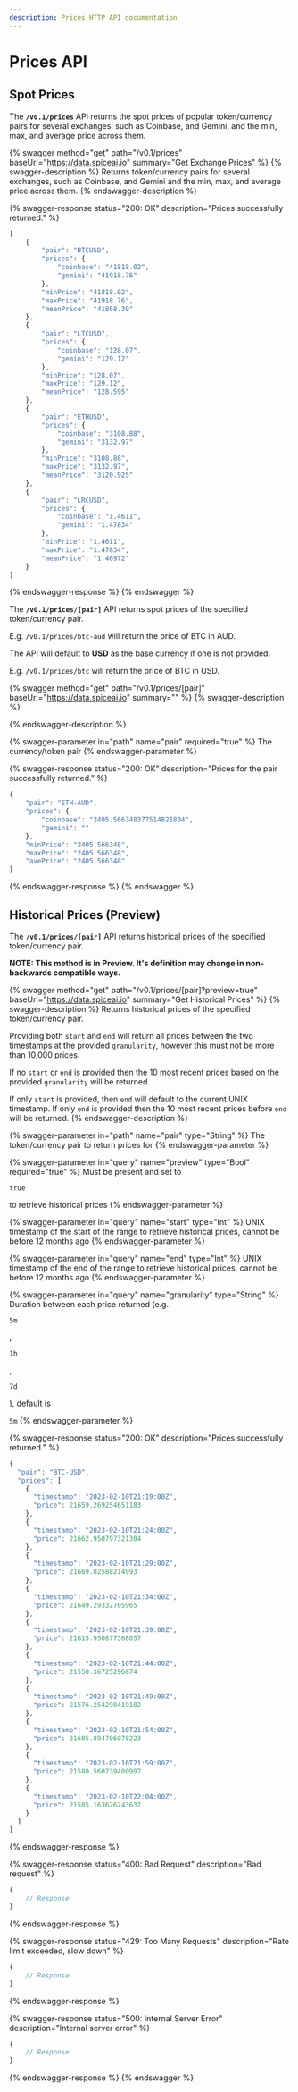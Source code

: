 ```yaml
---
description: Prices HTTP API documentation
---
```


# Prices API

## Spot Prices

The **`/v0.1/prices`** API returns the spot prices of popular token/currency pairs for several exchanges, such as Coinbase, and Gemini, and the min, max, and average price across them.

{% swagger method="get" path="/v0.1/prices" baseUrl="https://data.spiceai.io" summary="Get Exchange Prices" %}
{% swagger-description %}
Returns token/currency pairs for several exchanges, such as Coinbase, and Gemini and the min, max, and average price across them.
{% endswagger-description %}

{% swagger-response status="200: OK" description="Prices successfully returned." %}
```javascript
[
	{
		"pair": "BTCUSD",
		"prices": {
			"coinbase": "41818.02",
			"gemini": "41918.76"
		},
		"minPrice": "41818.02",
		"maxPrice": "41918.76",
		"meanPrice": "41868.39"
	},
	{
		"pair": "LTCUSD",
		"prices": {
			"coinbase": "128.07",
			"gemini": "129.12"
		},
		"minPrice": "128.07",
		"maxPrice": "129.12",
		"meanPrice": "128.595"
	},
	{
		"pair": "ETHUSD",
		"prices": {
			"coinbase": "3108.88",
			"gemini": "3132.97"
		},
		"minPrice": "3108.88",
		"maxPrice": "3132.97",
		"meanPrice": "3120.925"
	},
	{
		"pair": "LRCUSD",
		"prices": {
			"coinbase": "1.4611",
			"gemini": "1.47834"
		},
		"minPrice": "1.4611",
		"maxPrice": "1.47834",
		"meanPrice": "1.46972"
	}
]
```
{% endswagger-response %}
{% endswagger %}

The **`/v0.1/prices/[pair]`** API returns spot prices of the specified token/currency pair.

E.g. `/v0.1/prices/btc-aud` will return the price of BTC in AUD.

The API will default to **USD** as the base currency if one is not provided.

E.g. `/v0.1/prices/btc` will return the price of BTC in USD.

{% swagger method="get" path="/v0.1/prices/[pair]" baseUrl="https://data.spiceai.io" summary="" %}
{% swagger-description %}

{% endswagger-description %}

{% swagger-parameter in="path" name="pair" required="true" %}
The currency/token pair
{% endswagger-parameter %}

{% swagger-response status="200: OK" description="Prices for the pair successfully returned." %}
```javascript
{
	"pair": "ETH-AUD",
	"prices": {
		"coinbase": "2405.566348377514821804",
		"gemini": ""
	},
	"minPrice": "2405.566348",
	"maxPrice": "2405.566348",
	"avePrice": "2405.566348"
}
```
{% endswagger-response %}
{% endswagger %}

## Historical Prices (Preview)

The **`/v0.1/prices/[pair]`** API returns historical prices of the specified token/currency pair.

**NOTE: This method is in Preview. It's definition may change in non-backwards compatible ways.**

{% swagger method="get" path="/v0.1/prices/[pair]?preview=true" baseUrl="https://data.spiceai.io" summary="Get Historical Prices" %}
{% swagger-description %}
Returns historical prices of the specified token/currency pair.

Providing both `start` and `end` will return all prices between the two timestamps at the provided `granularity`, however this must not be more than 10,000 prices.

If no `start` or `end` is provided then the 10 most recent prices based on the provided `granularity` will be returned.&#x20;

If only `start` is provided, then `end` will default to the current UNIX timestamp. If only `end` is provided then the 10 most recent prices before `end` will be returned.
{% endswagger-description %}

{% swagger-parameter in="path" name="pair" type="String" %}
The token/currency pair to return prices for
{% endswagger-parameter %}

{% swagger-parameter in="query" name="preview" type="Bool" required="true" %}
Must be present and set to 

`true`

 to retrieve historical prices
{% endswagger-parameter %}

{% swagger-parameter in="query" name="start" type="Int" %}
UNIX timestamp of the start of the range to retrieve historical prices, cannot be before 12 months ago
{% endswagger-parameter %}

{% swagger-parameter in="query" name="end" type="Int" %}
UNIX timestamp of the end of the range to retrieve historical prices, cannot be before 12 months ago
{% endswagger-parameter %}

{% swagger-parameter in="query" name="granularity" type="String" %}
Duration between each price returned (e.g. 

`5m`

, 

`1h`

, 

`7d`

), default is 

`5m`
{% endswagger-parameter %}

{% swagger-response status="200: OK" description="Prices successfully returned." %}
```javascript
{
  "pair": "BTC-USD",
  "prices": [
    {
      "timestamp": "2023-02-10T21:19:00Z",
      "price": 21659.269254651183
    },
    {
      "timestamp": "2023-02-10T21:24:00Z",
      "price": 21662.950797321304
    },
    {
      "timestamp": "2023-02-10T21:29:00Z",
      "price": 21669.82588214993
    },
    {
      "timestamp": "2023-02-10T21:34:00Z",
      "price": 21649.29332705965
    },
    {
      "timestamp": "2023-02-10T21:39:00Z",
      "price": 21615.950877368057
    },
    {
      "timestamp": "2023-02-10T21:44:00Z",
      "price": 21550.36725296874
    },
    {
      "timestamp": "2023-02-10T21:49:00Z",
      "price": 21576.254298419102
    },
    {
      "timestamp": "2023-02-10T21:54:00Z",
      "price": 21605.894706078223
    },
    {
      "timestamp": "2023-02-10T21:59:00Z",
      "price": 21580.560739400997
    },
    {
      "timestamp": "2023-02-10T22:04:00Z",
      "price": 21585.163626243637
    }
  ]
}
```
{% endswagger-response %}

{% swagger-response status="400: Bad Request" description="Bad request" %}
```javascript
{
    // Response
}
```
{% endswagger-response %}

{% swagger-response status="429: Too Many Requests" description="Rate limit exceeded, slow down" %}
```javascript
{
    // Response
}
```
{% endswagger-response %}

{% swagger-response status="500: Internal Server Error" description="Internal server error" %}
```javascript
{
    // Response
}
```
{% endswagger-response %}
{% endswagger %}
